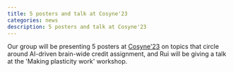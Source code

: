 ```yaml
---
title: 5 posters and talk at Cosyne'23
categories: news
description: 5 posters and talk at Cosyne'23
---
```


Our group will be presenting 5 posters at [Cosyne'23](http://www.cosyne.org/) on topics that circle around AI-driven brain-wide credit assignment, and Rui will be giving a talk at the 'Making plasticity work' workshop.